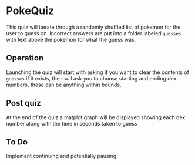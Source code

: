# PokeQuiz
This quiz will iterate through a randomly shuffled list of pokemon for the user to guess on.
Incorrect answers are put into a folder labeled `guesses` with text above the pokemon for what the guess was.

## Operation
Launching the quiz will start with asking if you want to clear the contents of `guesses` if it exists, then will ask you to choose starting and ending dex numbers, these can be anything within bounds.

## Post quiz
At the end of the quiz a matplot graph will be displayed showing each dex number along with the time in seconds taken to guess

## To Do
Implement continuing and potentially pausing